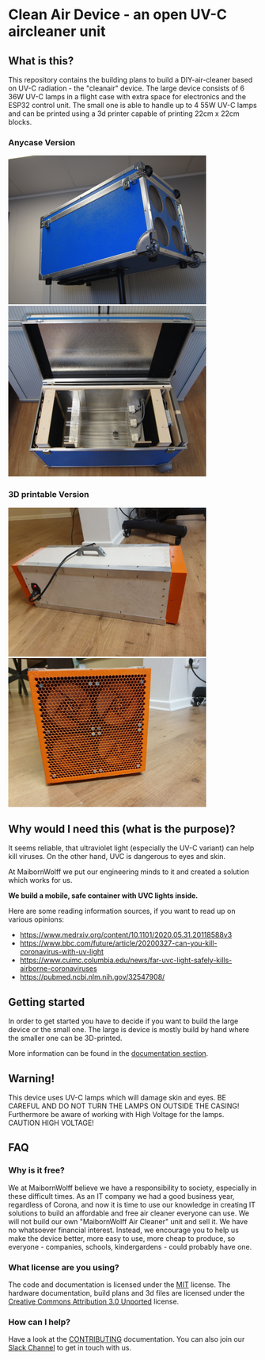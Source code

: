 # Clean Air Device - an open UV-C aircleaner unit

## What is this?

This repository contains the building plans to build a DIY-air-cleaner based on UV-C radiation - the "cleanair" device.
The large device consists of 6 36W UV-C lamps in a flight case with extra space for electronics and the ESP32 control unit. The small one is able to handle up to 4 55W UV-C lamps and can be printed using a 3d printer capable of printing 22cm x 22cm blocks.

### Anycase Version

![Clean Air Device](documentation/images/clean-air-up.png) ![Clean Air Device](documentation/images/clean-air-open.png)

### 3D printable Version

<img alt="3D printable Clean Air Device" src="documentation/images/3d_printable/side_view.jpg" width="400" />
<img alt="3D printable Clean Air Device" src="documentation/images/3d_printable/fan_view.jpg" width="400" />

## Why would I need this (what is the purpose)?

It seems reliable, that ultraviolet light (especially the UV-C variant) can help kill viruses.
On the other hand, UVC is dangerous to eyes and skin.

At MaibornWolff we put our engineering minds to it and created a solution which works for us.

**We build a mobile, safe container with UVC lights inside.**

Here are some reading information sources, if you want to read up on various opinions:

- https://www.medrxiv.org/content/10.1101/2020.05.31.20118588v3
- https://www.bbc.com/future/article/20200327-can-you-kill-coronavirus-with-uv-light
- https://www.cuimc.columbia.edu/news/far-uvc-light-safely-kills-airborne-coronaviruses
- https://pubmed.ncbi.nlm.nih.gov/32547908/

## Getting started

In order to get started you have to decide if you want to build the large device or the small one. The large is device is mostly build by hand where the smaller one can be 3D-printed.

More information can be found in the [documentation section](documentation/README.md).

## Warning!

This device uses UV-C lamps which will damage skin and eyes. BE CAREFUL AND DO NOT TURN THE LAMPS ON OUTSIDE THE CASING!
Furthermore be aware of working with High Voltage for the lamps. CAUTION HIGH VOLTAGE!

## FAQ

### Why is it free?

We at MaibornWolff believe we have a responsibility to society, especially in these difficult times. As an IT company we had a good business year, regardless of Corona, and now it is time to use our knowledge in creating IT solutions to build an affordable and free air cleaner everyone can use.
We will not build our own "MaibornWolff Air Cleaner" unit and sell it. We have no whatsoever financial interest. Instead, we encourage you to help us make the device better, more easy to use, more cheap to produce, so everyone - companies, schools, kindergardens - could probably have one.

### What license are you using?

The code and documentation is licensed under the [MIT](LICENSE.md) license. The hardware documentation, build plans and 3d files are licensed under the [Creative Commons Attribution 3.0 Unported](cc-by-sa-3.0-unported.txt) license.

### How can I help?

Have a look at the [CONTRIBUTING](CONTRIBUTING.md) documentation. You can also join our [Slack Channel](https://maibornwolffcleanair.slack.com/) to get in touch with us.
